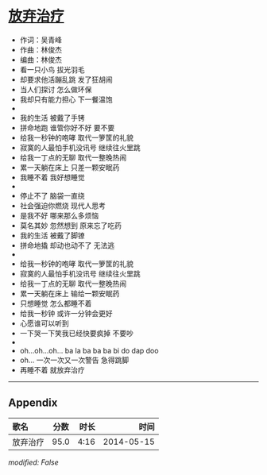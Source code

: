 # [放弃治疗](https://music.163.com/song?id=28563315)

* 作词：吴青峰
* 作曲：林俊杰
* 编曲：林俊杰
* 看一只小鸟  拔光羽毛
* 却要求他活蹦乱跳  发了狂胡闹
* 当人们探讨  怎么做环保
* 我却只有能力担心  下一餐温饱
* 
* 我的生活  被戴了手铐
* 拼命地跑  谁管你好不好 要不要
* 给我一秒钟的咆哮  取代一箩筐的礼貌
* 寂寞的人最怕手机没讯号  继续往火里跳
* 给我一丁点的无聊  取代一整晚热闹
* 累一天躺在床上  只差一颗安眠药
* 我睡不着  我好想睡觉
* 
* 停止不了  脑袋一直绕
* 社会强迫你燃烧  现代人思考
* 是我不好  哪来那么多烦恼
* 莫名其妙  忽然想到 原来忘了吃药
* 我的生活  被戴了脚镣
* 拼命地撬  却动也动不了  无法逃
* 
* 给我一秒钟的咆哮  取代一箩筐的礼貌
* 寂寞的人最怕手机没讯号  继续往火里跳
* 给我一丁点的无聊  取代一整晚热闹
* 累一天躺在床上  输给一颗安眠药
* 只想睡觉  怎么都睡不着
* 给我一秒钟  或许一分钟会更好
* 心愿谁可以听到
* 一下哭一下笑我已经快要疯掉  不要吵
* 
* oh…oh…oh…  ba la ba ba ba bi do dap doo
* oh…  一次一次又一次警告  急得跳脚
* 再睡不着  就放弃治疗


---

## Appendix

|歌名|分数|时长|时间|
|:---|:---:|---:|---:|
|放弃治疗|95.0|4:16|2014-05-15

*modified: False*